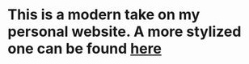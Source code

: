 # This is a modern take on my personal website. A more stylized one can be found [here](https://madhatter.herokuapp.com/)